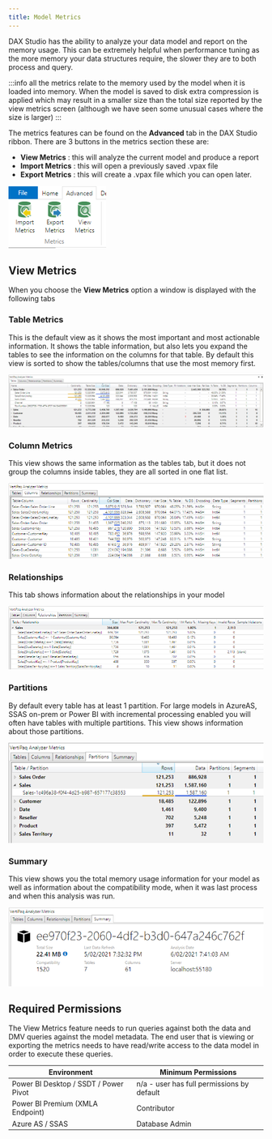 ```yaml
---
title: Model Metrics
---
```


DAX Studio has the ability to analyze your data model and report on the memory usage. This can be extremely helpful when performance tuning as the more memory your data structures require, the slower they are to both process and query.

:::info
 all the metrics relate to the memory used by the model when it is loaded into memory. When the model is saved to disk extra compression is applied which may result in a smaller size than the total size reported by the view metrics screen (although we have seen some unusual cases where the size is larger)
:::

The metrics features can be found on the **Advanced** tab in the DAX Studio ribbon. There are 3 buttons in the metrics section these are:

* **View Metrics** : this will analyze the current model and produce a report
* **Import Metrics** : this will open a previously saved .vpax file
* **Export Metrics** : this will create a .vpax file which you can open later.

![](model-metrics-menu.png)

## View Metrics

When you choose the **View Metrics** option a window is displayed with the following tabs

### Table Metrics

This is the default view as it shows the most important and most actionable information. It shows the table information, but also lets you expand the tables to see the information on the columns for that table. By default this view is sorted to show the tables/columns that use the most memory first.

![](table-metrics.png)

### Column Metrics

This view shows the same information as the tables tab, but it does not group the columns inside tables, they are all sorted in one flat list. 

![](column-metrics.png)

### Relationships

This tab shows information about the relationships in your model

![](relationship-metrics.png)

### Partitions

By default every table has at least 1 partition. For large models in AzureAS, SSAS on-prem or Power BI with incremental processing enabled you will often have tables with multiple partitions. This view shows information about those partitions.

![](partition-metrics.png)

### Summary

This view shows you the total memory usage information for your model as well as information about the compatibility mode, when it was last process and when this analysis was run.

![](summary-metrics.png)

## Required Permissions

The View Metrics feature needs to run queries against both the data and DMV queries against the model metadata. The end user that is viewing or exporting the metrics needs to have read/write access to the data model in order to execute these queries.

| Environment | Minimum Permissions | 
| --- | --- | 
| Power BI Desktop / SSDT / Power Pivot | n/a - user has full permissions by default |
| Power BI Premium (XMLA Endpoint) | Contributor | 
| Azure AS / SSAS | Database Admin | 
